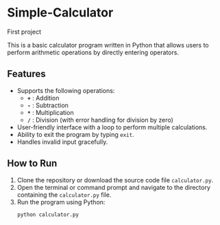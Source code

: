 # Simple-Calculator
First project 

This is a basic calculator program written in Python that allows users to perform arithmetic operations by directly entering operators.

## Features

- Supports the following operations:
  - **`+`** : Addition
  - **`-`** : Subtraction
  - **`*`** : Multiplication
  - **`/`** : Division (with error handling for division by zero)
- User-friendly interface with a loop to perform multiple calculations.
- Ability to exit the program by typing `exit`.
- Handles invalid input gracefully.

## How to Run

1. Clone the repository or download the source code file `calculator.py`.
2. Open the terminal or command prompt and navigate to the directory containing the `calculator.py` file.
3. Run the program using Python:
   ```bash
   python calculator.py
